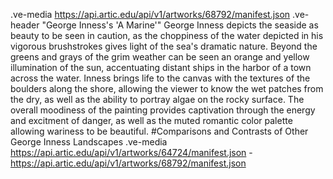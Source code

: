 .ve-media https://api.artic.edu/api/v1/artworks/68792/manifest.json
.ve-header "George Inness's 'A Marine'"
George Inness depicts the seaside as beauty to be seen in caution, as the choppiness of the water depicted in his vigorous brushstrokes gives light of the sea's dramatic nature. Beyond the greens and grays of the grim weather can be seen an orange and yellow illumination of the sun, accentuating distant ships in the harbor of a town across the water. Inness brings life to the canvas with the textures of the boulders along the shore, allowing the viewer to know the wet patches from the dry, as well as the ability to portray algae on the rocky surface. The overall moodiness of the painting provides captivation through the energy and excitment of danger, as well as the muted romantic color palette allowing wariness to be beautiful. 
#Comparisons and Contrasts of Other George Inness Landscapes
.ve-media https://api.artic.edu/api/v1/artworks/64724/manifest.json
    - https://api.artic.edu/api/v1/artworks/68792/manifest.json